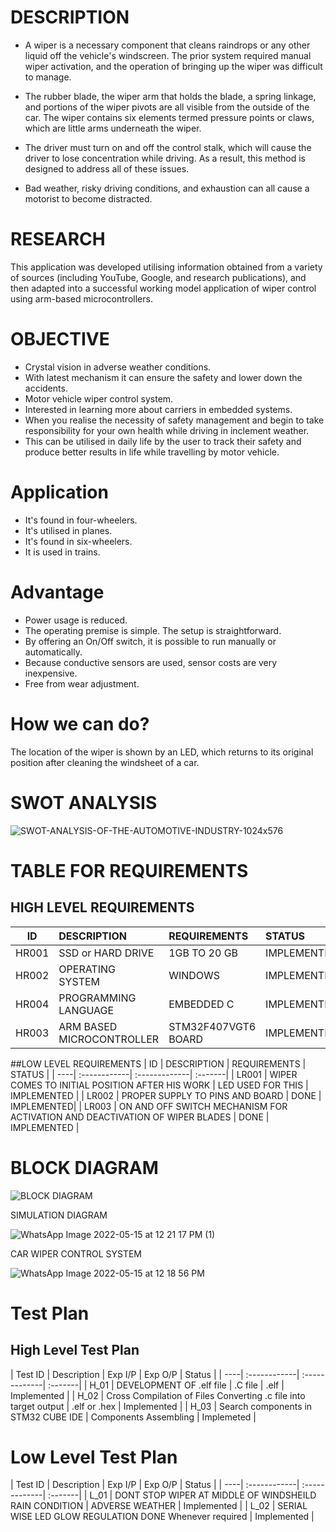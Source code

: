 # DESCRIPTION
* A wiper is a necessary component that cleans raindrops or any other liquid off the vehicle's windscreen. The prior system required manual wiper activation, and the operation of bringing up the wiper was difficult to manage.

* The rubber blade, the wiper arm that holds the blade, a spring linkage, and portions of the wiper pivots are all visible from the outside of the car. The wiper contains six elements termed pressure points or claws, which are little arms underneath the wiper.

* The driver must turn on and off the control stalk, which will cause the driver to lose concentration while driving. As a result, this method is designed to address all of these issues.

* Bad weather, risky driving conditions, and exhaustion can all cause a motorist to become distracted.

# RESEARCH
This application was developed utilising information obtained from a variety of sources (including YouTube, Google, and research publications), and then adapted into a successful working model application of wiper control using arm-based microcontrollers.

# OBJECTIVE
* Crystal vision in adverse weather conditions.
* With latest mechanism it can ensure the safety and lower down the accidents.
* Motor vehicle wiper control system.
* Interested in learning more about carriers in embedded systems.
* When you realise the necessity of safety management and begin to take responsibility for your own health while driving in inclement weather.
* This can be utilised in daily life by the user to track their safety and produce better results in life while travelling by motor vehicle.

# Application
* It's found in four-wheelers.
* It's utilised in planes.
* It's found in six-wheelers.
* It is used in trains.
 
# Advantage
* Power usage is reduced.
* The operating premise is simple. The setup is straightforward.
* By offering an On/Off switch, it is possible to run manually or automatically.
* Because conductive sensors are used, sensor costs are very inexpensive.
* Free from wear adjustment.

# How we can do?
The location of the wiper is shown by an LED, which returns to its original position after cleaning the windsheet of a car.

# SWOT ANALYSIS

![SWOT-ANALYSIS-OF-THE-AUTOMOTIVE-INDUSTRY-1024x576](https://user-images.githubusercontent.com/102659131/168467602-4f52eacc-adb5-4701-b0e3-82b271baec62.png)


# TABLE FOR REQUIREMENTS

## HIGH LEVEL REQUIREMENTS

| ID | DESCRIPTION |	REQUIREMENTS |	STATUS |
| ---| :-----------| :-------------| :-------|
| HR001 |	SSD or HARD DRIVE |	1GB TO 20 GB |	IMPLEMENTED |
| HR002 |	OPERATING SYSTEM |	WINDOWS |	IMPLEMENTED |
| HR004 |	PROGRAMMING LANGUAGE |	EMBEDDED C |	IMPLEMENTED |
| HR003 |	ARM BASED MICROCONTROLLER	| STM32F407VGT6 BOARD |	IMPLEMENTED |

##LOW LEVEL REQUIREMENTS
| ID	| DESCRIPTION	| REQUIREMENTS |	STATUS |
| ----| :------------| :-------------| :-------|
| LR001	| WIPER COMES TO INITIAL POSITION AFTER HIS WORK |	LED USED FOR THIS |	IMPLEMENTED |
| LR002 |	PROPER SUPPLY TO PINS AND BOARD |	DONE |	IMPLEMENTED|
| LR003	| ON AND OFF SWITCH MECHANISM FOR ACTIVATION AND DEACTIVATION OF WIPER BLADES |	DONE	| IMPLEMENTED |


# BLOCK DIAGRAM


![BLOCK DIAGRAM](https://user-images.githubusercontent.com/102659131/168467829-925e0b0f-de24-4425-a5ff-898735304359.png)



SIMULATION DIAGRAM


![WhatsApp Image 2022-05-15 at 12 21 17 PM (1)](https://user-images.githubusercontent.com/102659131/168467912-8a0d959d-adce-482f-8600-7feceecbf4be.jpeg)



CAR WIPER CONTROL SYSTEM


![WhatsApp Image 2022-05-15 at 12 18 56 PM](https://user-images.githubusercontent.com/102659131/168467925-f732c3ac-ae9f-4de1-8a9c-fe9588d075f2.jpeg)




# Test Plan

## High Level Test Plan

| Test ID |	Description |	Exp I/P |	Exp O/P |	Status |
| ----| :------------| :-------------| :-------|
| H_01 |	DEVELOPMENT OF .elf file |	.C file |	.elf	| Implemented |
| H_02 | Cross Compilation of Files	Converting .c file into target output |	.elf or .hex |	Implemented |
| H_03	| Search components in STM32 CUBE IDE |	Components	Assembling |	Implemeted |

# Low Level Test Plan

| Test ID |	Description	| Exp I/P |	Exp O/P |	Status |
| ----| :------------| :-------------| :-------|
| L_01 |	DONT STOP WIPER AT MIDDLE OF WINDSHEILD	RAIN CONDITION |	ADVERSE WEATHER |	Implemented |
| L_02 |	SERIAL WISE LED GLOW REGULATION	DONE	Whenever required	| Implemented |
